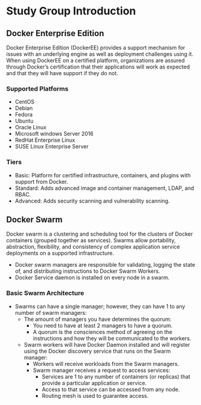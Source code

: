 # Study Group Introduction

## Docker Enterprise Edition 

Docker Enterprise Edition (DockerEE) provides a support mechanism for issues with an underlying engine as well as deployment challenges using it. When using DockerEE on a certified platform, organizations are assured through Docker’s certification that their applications will work as expected and that they will have support if they do not.
   
### Supported  Platforms

- CentOS
- Debian 
- Fedora
- Ubuntu
- Oracle Linux
- Microsoft windows Server 2016
- RedHat Enterprise Linux
- SUSE Linux Enterprise Server

   
### Tiers

- Basic: Platform for certified infrastructure, containers, and plugins with support from Docker. 
- Standard: Adds advanced image and container management, LDAP, and RBAC.
- Advanced: Adds security scanning and vulnerability scanning. 


## Docker Swarm 

Docker swarm is a clustering and scheduling tool for the clusters of Docker containers (grouped together as services). Swarms allow portability, abstraction, flexibility, and consistency of complex application service deployments on a supported infrastructure. 

- Docker swarm managers are responsible for validating, logging the state of, and distributing instructions to Docker Swarm Workers. 
- Docker Service daemon is installed on every node in a swarm. 

### Basic Swarm Architecture

- Swarms can have a single manager; however, they can have 1 to any number of swarm managers:
  - The amount of managers you have determines the quorum:
    - You need to have at least 2 managers to have a quorum. 
    - A quorum is the consciences method of agreeing on the instructions and how they will be communicated to the workers.
  - Swarm workers will have Docker Daemon installed and will register using the Docker discovery service that runs on the Swarm manager:
    - Workers will receive workloads from the Swarm managers.
    - Swarm manager receives a request to access services:
      - Services are 1 to any number of containers (or replicas) that provide a particular application or service.
      - Access to that service can be accessed from any node.
      - Routing mesh is used to guarantee access.

